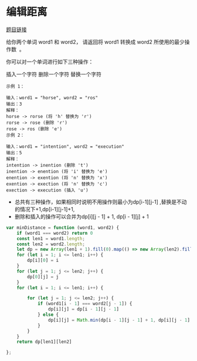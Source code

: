 # 编辑距离
<a href="https://leetcode-cn.com/problems/edit-distance/" target="_blank">题目链接</a>

给你两个单词 word1 和 word2， 请返回将 word1 转换成 word2 所使用的最少操作数  。

你可以对一个单词进行如下三种操作：

插入一个字符
删除一个字符
替换一个字符

```
示例 1：

输入：word1 = "horse", word2 = "ros"
输出：3
解释：
horse -> rorse (将 'h' 替换为 'r')
rorse -> rose (删除 'r')
rose -> ros (删除 'e')
示例 2：

输入：word1 = "intention", word2 = "execution"
输出：5
解释：
intention -> inention (删除 't')
inention -> enention (将 'i' 替换为 'e')
enention -> exention (将 'n' 替换为 'x')
exention -> exection (将 'n' 替换为 'c')
exection -> execution (插入 'u')
```
- 总共有三种操作，如果相同时说明不用操作则最小为dp[i-1][j-1] ,替换是不动的情况下+1,dp[i-1][j-1]+1,
- 删除和插入的操作可以合并为dp[i][j - 1] + 1, dp[i - 1][j] + 1

```js
var minDistance = function (word1, word2) {
    if (word1 === word2) return 0
    const len1 = word1.length;
    const len2 = word2.length;
    let dp = new Array(len1 + 1).fill(0).map(() => new Array(len2).fill(0))
    for (let i = 1; i <= len1; i++) {
        dp[i][0] = i
    }
    for (let j = 1; j <= len2; j++) {
        dp[0][j] = j
    }
    for (let i = 1; i <= len1; i++) {

        for (let j = 1; j <= len2; j++) {
            if (word1[i - 1] === word2[j - 1]) {
                dp[i][j] = dp[i - 1][j - 1]
            } else {
                dp[i][j] = Math.min(dp[i - 1][j - 1] + 1, dp[i][j - 1] + 1, dp[i - 1][j] + 1)
            }
        }
    }
    return dp[len1][len2]

};
```